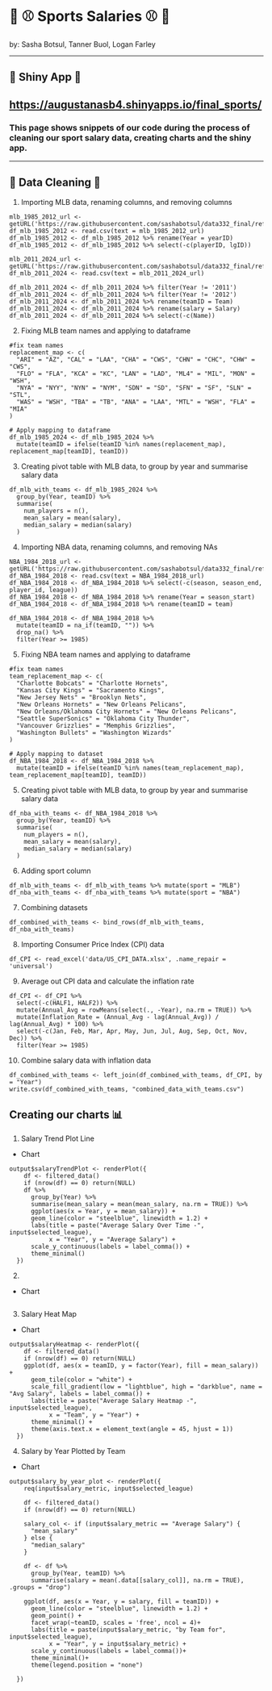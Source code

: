 # 🏀 ⚾ Sports Salaries ⚾ 🏀
<p> by: Sasha Botsul, Tanner Buol, Logan Farley </p>

---
## 🎉 Shiny App 🎉 
https://augustanasb4.shinyapps.io/final_sports/
---

### This page shows snippets of our code during the process of cleaning our sport salary data, creating charts and the shiny app.

---
## 🫧 Data Cleaning 🫧
1. Importing MLB data, renaming columns, and removing columns
```
mlb_1985_2012_url <- getURL('https://raw.githubusercontent.com/sashabotsul/data332_final/refs/heads/main/data/MLB_Salaries_1985_2012.csv')
df_mlb_1985_2012 <- read.csv(text = mlb_1985_2012_url)
df_mlb_1985_2012 <- df_mlb_1985_2012 %>% rename(Year = yearID)
df_mlb_1985_2012 <- df_mlb_1985_2012 %>% select(-c(playerID, lgID))

mlb_2011_2024_url <- getURL('https://raw.githubusercontent.com/sashabotsul/data332_final/refs/heads/main/data/mlb_salary_data_2011_2024.csv')
df_mlb_2011_2024 <- read.csv(text = mlb_2011_2024_url)

df_mlb_2011_2024 <- df_mlb_2011_2024 %>% filter(Year != '2011')
df_mlb_2011_2024 <- df_mlb_2011_2024 %>% filter(Year != '2012')
df_mlb_2011_2024 <- df_mlb_2011_2024 %>% rename(teamID = Team)
df_mlb_2011_2024 <- df_mlb_2011_2024 %>% rename(salary = Salary)
df_mlb_2011_2024 <- df_mlb_2011_2024 %>% select(-c(Name))
```

2. Fixing MLB team names and applying to dataframe
```
#fix team names
replacement_map <- c(
  "ARI" = "AZ", "CAL" = "LAA", "CHA" = "CWS", "CHN" = "CHC", "CHW" = "CWS",
  "FLO" = "FLA", "KCA" = "KC", "LAN" = "LAD", "ML4" = "MIL", "MON" = "WSH",
  "NYA" = "NYY", "NYN" = "NYM", "SDN" = "SD", "SFN" = "SF", "SLN" = "STL",
  "WAS" = "WSH", "TBA" = "TB", "ANA" = "LAA", "MTL" = "WSH", "FLA" = "MIA"
)

# Apply mapping to dataframe
df_mlb_1985_2024 <- df_mlb_1985_2024 %>%
  mutate(teamID = ifelse(teamID %in% names(replacement_map), replacement_map[teamID], teamID))
```

3. Creating pivot table with MLB data, to group by year and summarise salary data
```
df_mlb_with_teams <- df_mlb_1985_2024 %>%
  group_by(Year, teamID) %>%
  summarise(
    num_players = n(),
    mean_salary = mean(salary),
    median_salary = median(salary)
  )
```

4. Importing NBA data, renaming columns, and removing NAs
```
NBA_1984_2018_url <- getURL('https://raw.githubusercontent.com/sashabotsul/data332_final/refs/heads/main/data/NBA_Salaries_1985to2018.csv')
df_NBA_1984_2018 <- read.csv(text = NBA_1984_2018_url)
df_NBA_1984_2018 <- df_NBA_1984_2018 %>% select(-c(season, season_end, player_id, league))
df_NBA_1984_2018 <- df_NBA_1984_2018 %>% rename(Year = season_start)
df_NBA_1984_2018 <- df_NBA_1984_2018 %>% rename(teamID = team)

df_NBA_1984_2018 <- df_NBA_1984_2018 %>%
  mutate(teamID = na_if(teamID, "")) %>%
  drop_na() %>%
  filter(Year >= 1985)
```

5. Fixing NBA team names and applying to dataframe
```
#fix team names
team_replacement_map <- c(
  "Charlotte Bobcats" = "Charlotte Hornets",
  "Kansas City Kings" = "Sacramento Kings",
  "New Jersey Nets" = "Brooklyn Nets",
  "New Orleans Hornets" = "New Orleans Pelicans",
  "New Orleans/Oklahoma City Hornets" = "New Orleans Pelicans",
  "Seattle SuperSonics" = "Oklahoma City Thunder",
  "Vancouver Grizzlies" = "Memphis Grizzlies",
  "Washington Bullets" = "Washington Wizards"
)

# Apply mapping to dataset
df_NBA_1984_2018 <- df_NBA_1984_2018 %>%
  mutate(teamID = ifelse(teamID %in% names(team_replacement_map), team_replacement_map[teamID], teamID))
```

5. Creating pivot table with MLB data, to group by year and summarise salary data
```
df_nba_with_teams <- df_NBA_1984_2018 %>%
  group_by(Year, teamID) %>%
  summarise(
    num_players = n(),
    mean_salary = mean(salary),
    median_salary = median(salary)
  )
```

6. Adding sport column
```
df_mlb_with_teams <- df_mlb_with_teams %>% mutate(sport = "MLB")
df_nba_with_teams <- df_nba_with_teams %>% mutate(sport = "NBA")
```

7. Combining datasets
```
df_combined_with_teams <- bind_rows(df_mlb_with_teams, df_nba_with_teams)
```

8. Importing Consumer Price Index (CPI) data
```
df_CPI <- read_excel('data/US_CPI_DATA.xlsx', .name_repair = 'universal')
```

9. Average out CPI data and calculate the inflation rate
```
df_CPI <- df_CPI %>%
  select(-c(HALF1, HALF2)) %>%
  mutate(Annual_Avg = rowMeans(select(., -Year), na.rm = TRUE)) %>%
  mutate(Inflation_Rate = (Annual_Avg - lag(Annual_Avg)) / lag(Annual_Avg) * 100) %>%
  select(-c(Jan, Feb, Mar, Apr, May, Jun, Jul, Aug, Sep, Oct, Nov, Dec)) %>%
  filter(Year >= 1985)
```

10. Combine salary data with inflation data
```
df_combined_with_teams <- left_join(df_combined_with_teams, df_CPI, by = "Year")
write.csv(df_combined_with_teams, "combined_data_with_teams.csv")
```

## Creating our charts 📊
1. Salary Trend Plot Line
- Chart
```
output$salaryTrendPlot <- renderPlot({
    df <- filtered_data()
    if (nrow(df) == 0) return(NULL)
    df %>%
      group_by(Year) %>%
      summarise(mean_salary = mean(mean_salary, na.rm = TRUE)) %>%
      ggplot(aes(x = Year, y = mean_salary)) +
      geom_line(color = "steelblue", linewidth = 1.2) +
      labs(title = paste("Average Salary Over Time -", input$selected_league),
           x = "Year", y = "Average Salary") +
      scale_y_continuous(labels = label_comma()) +
      theme_minimal()
  })
```

2.
- Chart
```
```

3. Salary Heat Map
- Chart
```
output$salaryHeatmap <- renderPlot({
    df <- filtered_data()
    if (nrow(df) == 0) return(NULL)
    ggplot(df, aes(x = teamID, y = factor(Year), fill = mean_salary)) +
      geom_tile(color = "white") +
      scale_fill_gradient(low = "lightblue", high = "darkblue", name = "Avg Salary", labels = label_comma()) +
      labs(title = paste("Average Salary Heatmap -", input$selected_league),
           x = "Team", y = "Year") +
      theme_minimal() +
      theme(axis.text.x = element_text(angle = 45, hjust = 1))
  })  
```

4. Salary by Year Plotted by Team
- Chart
```
output$salary_by_year_plot <- renderPlot({
    req(input$salary_metric, input$selected_league)
    
    df <- filtered_data() 
    if (nrow(df) == 0) return(NULL)
    
    salary_col <- if (input$salary_metric == "Average Salary") {
      "mean_salary"
    } else {
      "median_salary"
    }
    
    df <- df %>%
      group_by(Year, teamID) %>%
      summarise(salary = mean(.data[[salary_col]], na.rm = TRUE), .groups = "drop")
    
    ggplot(df, aes(x = Year, y = salary, fill = teamID)) +
      geom_line(color = "steelblue", linewidth = 1.2) +
      geom_point() +
      facet_wrap(~teamID, scales = 'free', ncol = 4)+
      labs(title = paste(input$salary_metric, "by Team for", input$selected_league),
           x = "Year", y = input$salary_metric) +
      scale_y_continuous(labels = label_comma())+
      theme_minimal()+
      theme(legend.position = "none")
    
  })
```


